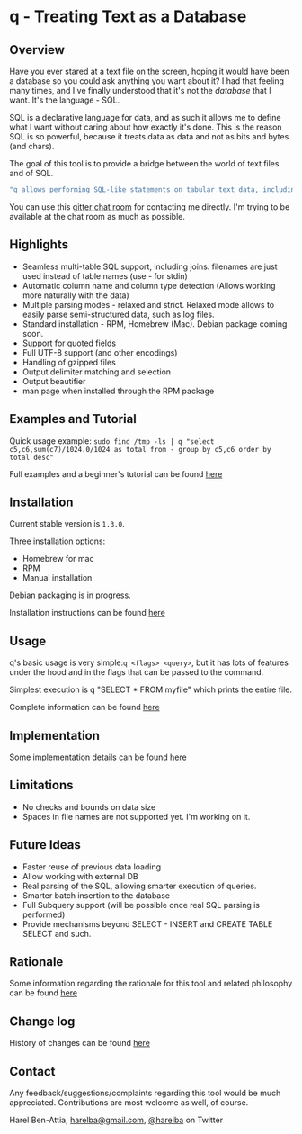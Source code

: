 # q - Treating Text as a Database 

## Overview
Have you ever stared at a text file on the screen, hoping it would have been a database so you could ask anything you want about it? I had that feeling many times, and I've finally understood that it's not the _database_ that I want. It's the language - SQL.

SQL is a declarative language for data, and as such it allows me to define what I want without caring about how exactly it's done. This is the reason SQL is so powerful, because it treats data as data and not as bits and bytes (and chars).

The goal of this tool is to provide a bridge between the world of text files and of SQL.


```bash
"q allows performing SQL-like statements on tabular text data, including joins and subqueries"
```

You can use this [gitter chat room](https://gitter.im/harelba/q) for contacting me directly. I'm trying to be available at the chat room as much as possible.

## Highlights

* Seamless multi-table SQL support, including joins. filenames are just used instead of table names (use - for stdin)
* Automatic column name and column type detection (Allows working more naturally with the data)
* Multiple parsing modes - relaxed and strict. Relaxed mode allows to easily parse semi-structured data, such as log files.
* Standard installation - RPM, Homebrew (Mac). Debian package coming soon.
* Support for quoted fields 
* Full UTF-8 support (and other encodings)
* Handling of gzipped files
* Output delimiter matching and selection
* Output beautifier
* man page when installed through the RPM package

## Examples and Tutorial
Quick usage example: ```sudo find /tmp -ls | q "select c5,c6,sum(c7)/1024.0/1024 as total from - group by c5,c6 order by total desc"```

Full examples and a beginner's tutorial can be found [here](EXAMPLES.markdown)

## Installation
Current stable version is `1.3.0`. 

Three installation options:
* Homebrew for mac
* RPM
* Manual installation

Debian packaging is in progress.

Installation instructions can be found [here](INSTALL.markdown)

## Usage
q's basic usage is very simple:`q <flags> <query>`, but it has lots of features under the hood and in the flags that can be passed to the command.

Simplest execution is q "SELECT * FROM myfile" which prints the entire file.

Complete information can be found [here](USAGE.markdown)

## Implementation
Some implementation details can be found [here](IMPLEMENTATION.markdown)

## Limitations
* No checks and bounds on data size
* Spaces in file names are not supported yet. I'm working on it.

## Future Ideas
* Faster reuse of previous data loading
* Allow working with external DB
* Real parsing of the SQL, allowing smarter execution of queries.
* Smarter batch insertion to the database
* Full Subquery support (will be possible once real SQL parsing is performed)
* Provide mechanisms beyond SELECT - INSERT and CREATE TABLE SELECT and such.

## Rationale
Some information regarding the rationale for this tool and related philosophy can be found [here](RATIONALE.markdown)

## Change log
History of changes can be found [here](CHANGELOG.markdown)

## Contact
Any feedback/suggestions/complaints regarding this tool would be much appreciated. Contributions are most welcome as well, of course.

Harel Ben-Attia, harelba@gmail.com, [@harelba](https://twitter.com/harelba) on Twitter

